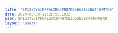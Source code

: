 ```yaml
---
title: "SP123TY61PFFAEZBX3PNH7KG3663B3GBW440NMYX0"
date: 2024-05-30T12:21:55.102Z
user: SP123TY61PFFAEZBX3PNH7KG3663B3GBW440NMYX0
layout: "users"
---
```

    